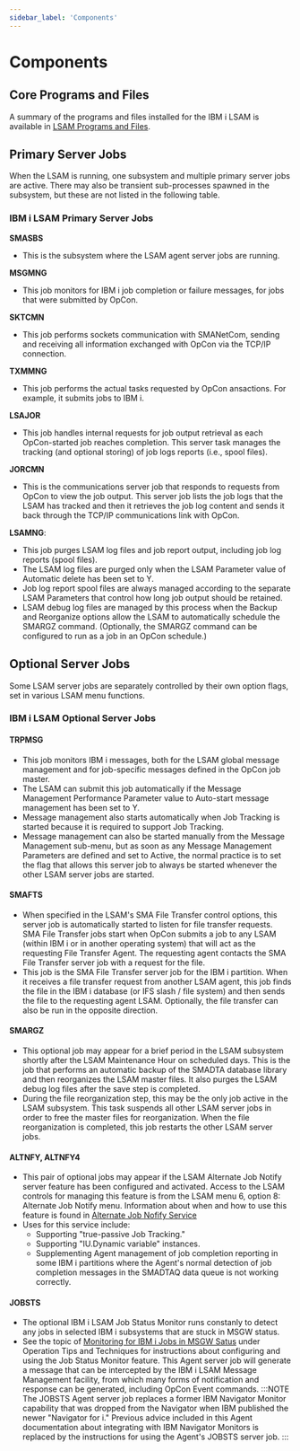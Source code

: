 ```yaml
---
sidebar_label: 'Components'
---
```

 
# Components

## Core Programs and Files

A summary of the programs and files installed for the IBM i LSAM is available in [LSAM Programs and Files](../reference/copying-files.md).

## Primary Server Jobs

When the LSAM is running, one subsystem and multiple primary server jobs are active. There may also be transient sub-processes spawned in the subsystem, but these are not listed in the following table.

### IBM i LSAM Primary Server Jobs
**SMASBS**
-  This is the subsystem where the LSAM agent server jobs are running. 

**MSGMNG**
-  This job monitors for IBM i job completion or failure messages, for jobs that were submitted by OpCon.

**SKTCMN**
-  This job performs sockets communication with SMANetCom, sending and receiving all information exchanged with OpCon via the TCP/IP connection. 

**TXMMNG**
-  This job performs the actual tasks requested by OpCon ansactions. For example, it submits jobs to IBM i.

**LSAJOR**
-  This job handles internal requests for job output retrieval as each OpCon-started job reaches completion. This server task manages the tracking (and optional storing) of job logs reports (i.e., spool files).

**JORCMN**
-  This is the communications server job that responds to requests from OpCon to view the job output. This server job lists the job logs that the LSAM has tracked and then it retrieves the job log content and sends it back through the TCP/IP communications link with OpCon.

**LSAMNG**:
-   This job purges LSAM log files and job report output, including job log reports (spool files).
-   The LSAM log files are purged only when the LSAM Parameter value of Automatic delete has been set to Y. 
-   Job log report spool files are always managed according to the separate LSAM Parameters that control how long job output should be retained.
-   LSAM debug log files are managed by this process when the Backup and Reorganize options allow the LSAM to automatically schedule the SMARGZ command. (Optionally, the SMARGZ command can be configured to run as a job in an OpCon schedule.)

## Optional Server Jobs
Some LSAM server jobs are separately controlled by their own option
flags, set in various LSAM menu functions.

### IBM i LSAM Optional Server Jobs
#### TRPMSG
- This job monitors IBM i messages, both for the LSAM global message management and for job-specific messages defined in the OpCon job master.
- The LSAM can submit this job automatically if the Message Management Performance Parameter value to Auto-start message management has been set to Y. 
- Message management also starts automatically when Job Tracking is started because it is required to support Job Tracking.
- Message management can also be started manually from the Message Management sub-menu, but as soon as any Message Management Parameters are defined and set to Active, the normal practice is to set the flag that allows this server job to always be started whenever the other LSAM server jobs are started.

#### SMAFTS
- When specified in the LSAM's SMA File Transfer control options, this server job is automatically started to listen for file transfer requests. SMA File Transfer jobs start when OpCon submits a job to any LSAM (within IBM i or in another operating system) that will act as the requesting File Transfer Agent. The requesting agent contacts the SMA File Transfer server job with a request for the file.
- This job is the SMA File Transfer server job for the IBM i partition. When it receives a file transfer request from another LSAM agent, this job finds the file in the IBM i database (or IFS slash / file system) and then sends the file to the requesting agent LSAM. Optionally, the file transfer can also be run in the opposite direction.

#### SMARGZ
- This optional job may appear for a brief period in the LSAM subsystem shortly after the LSAM Maintenance Hour on scheduled days. This is the job that performs an automatic backup of the SMADTA database library and then reorganizes the LSAM master files. It also purges the LSAM debug log files after the save step is completed.
- During the file reorganization step, this may be the only job active in the LSAM subsystem. This task suspends all other LSAM server jobs in order to free the master files for reorganization. When the file reorganization is completed, this job restarts the other LSAM server jobs.

#### ALTNFY, ALTNFY4
- This pair of optional jobs may appear if the LSAM Alternate Job Notify server feature has been configured and activated.  Access to the LSAM controls for managing this feature is from the LSAM menu 6, option 8: Alternate Job Notify menu.  Information about when and how to use this feature is found in [Alternate Job Nofify Service](../operations/lsam.md#alternate-job-notify-service)
- Uses for this service include:
    - Supporting "true-passive Job Tracking."
    - Supporting "IU.Dynamic variable" instances.
    - Supplementing Agent management of job completion reporting in some IBM i partitions where the Agent's normal detection of job completion messages in the SMADTAQ data queue is not working correctly.

#### JOBSTS
- The optional IBM i LSAM Job Status Monitor runs constanly to detect any jobs in selected IBM i subsystems that are stuck in MSGW status. 
- See the topic of [Monitoring for IBM i Jobs in MSGW Satus](../operations/tips#monitoring-for-ibm-i-jobs-in-msgw-status) under Operation Tips and Techniques for instructions about configuring and using the Job Status Monitor feature.  This Agent server job will generate a message that can be intercepted by the IBM i LSAM Message Management facility, from which many forms of notification and response can be generated, including OpCon Event commands. 
:::NOTE
The JOBSTS Agent server job replaces a former IBM Navigator Monitor capability that was dropped from the Navigator when IBM published the newer "Navigator for i."  Previous advice included in this Agent documentation about integrating with IBM Navigator Monitors is replaced by the instructions for using the Agent's JOBSTS server job.
:::